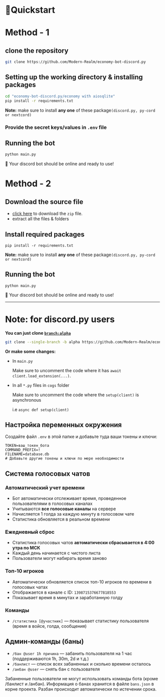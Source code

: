 # 📙Quickstart

# Method - 1

## clone the repository

```sh
git clone https://github.com/Modern-Realm/economy-bot-discord.py
```

## Setting up the working directory & installing packages

```sh
cd "economy-bot-discord.py/economy with aiosqlite"
pip install -r requirements.txt
```

**Note:** make sure to install **any one** of these package`(discord.py, py-cord or nextcord)`

### Provide the secret keys/values in `.env` file

## Running the bot

```sh
python main.py
```

🎉 Your discord bot should be online and ready to use!

# Method - 2

## Download the source file

- [click here](https://github.com/Modern-Realm/economy-bot-discord.py/releases/download/v3.0.7/economy.with.aiosqlite.zip)
to download the `zip` file.
- extract all the files & folders

## Install required packages

```shell
pip install -r requirements.txt
```

**Note:** make sure to install **any one** of these package`(discord.py, py-cord or nextcord)`

## Running the bot

```shell
python main.py
```

🎉 Your discord bot should be online and ready to use!

---

# Note: for discord.py users

**You can just clone [`branch:alpha`](https://github.com/Modern-Realm/economy-bot-discord.py/tree/alpha)**

```sh
git clone --single-branch -b alpha https://github.com/Modern-Realm/economy-bot-discord.py
```

**Or make some changes:**

- In `main.py`

  Make sure to uncomment the code where it has `await client.load_extension(...)`.

- In all `*.py` files in `cogs` folder

  Make sure to uncomment the code where the `setup(client)` is asynchronous

  i.e `async def setup(client)`

## Настройка переменных окружения

Создайте файл `.env` в этой папке и добавьте туда ваши токены и ключи:

```
TOKEN=ваш_токен_бота
COMMAND_PREFIX=!
FILENAME=database.db
# Добавьте другие токены и ключи по мере необходимости
```

## Система голосовых чатов

### Автоматический учет времени
- Бот автоматически отслеживает время, проведенное пользователями в голосовых каналах
- Учитываются **все голосовые каналы** на сервере
- Начисляется 1 голда за каждую минуту в голосовом чате
- Статистика обновляется в реальном времени

### Ежедневный сброс
- Статистика голосовых чатов **автоматически сбрасывается в 4:00 утра по МСК**
- Каждый день начинается с чистого листа
- Пользователи могут набирать время заново

### Топ-10 игроков
- Автоматически обновляется список топ-10 игроков по времени в голосовых чатах
- Отображается в канале с ID: `1398715376677818553`
- Показывает время в минутах и заработанную голду

### Команды
- `/статистика [@участник]` — показывает статистику пользователя (время в войсе, голда, сообщения)

## Админ-команды (баны)

- `/бан @user 1h причина` — забанить пользователя на 1 час (поддерживаются 1h, 30m, 2d и т.д.)
- `/банлист` — список всех забаненных и сколько времени осталось
- `/анбан @user` — снять бан с пользователя

Забаненные пользователи не могут использовать команды бота (кроме /банлист и /анбан). Информация о банах хранится в файле `bans.json` в корне проекта. Разбан происходит автоматически по истечении срока.
